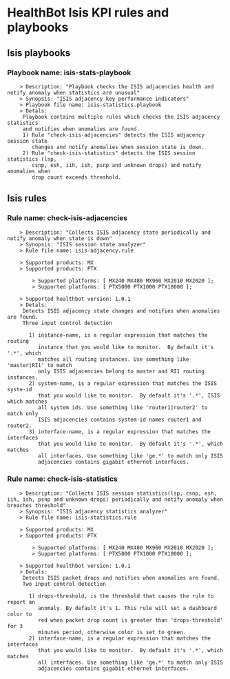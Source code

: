 # HealthBot Isis KPI rules and playbooks

## Isis playbooks
### Playbook name: isis-stats-playbook 
		> Description: "Playbook checks the ISIS adjacencies health and notify anomaly when statistics are unusual"
		> Synopsis: "ISIS adjacency key performance indicators"
		> Playbook file name: isis-statistics.playbook
		> Detals:
		 Playbook contains multiple rules which checks the ISIS adjacency statistics
		 and notifies when anomalies are found.
		 1) Rule "check-isis-adjacencies" detects the ISIS adjacency session state
		    changes and notify anomalies when session state is down.
		 2) Rule "check-isis-statistics" detects the ISIS session statistics (lsp,
		    csnp, esh, iih, ish, psnp and unknown drops) and notify anomalies when
		    drop count exceeds threshold.

## Isis rules

### Rule name: check-isis-adjacencies 
		> Description: "Collects ISIS adjacency state periodically and notify anomaly when state is down"
		> Synopsis: "ISIS session state analyzer"
		> Rule file name: isis-adjacency.rule

		> Supported products: MX 
		> Supported products: PTX 

			> Supported platforms: [ MX240 MX480 MX960 MX2010 MX2020 ];
			> Supported platforms: [ PTX5000 PTX1000 PTX10000 ];

		> Supported healthbot version: 1.0.1
		> Detals:
		 Detects ISIS adjacency state changes and notifies when anomalies are found.
		 Three input control detection
		
		   1) instance-name, is a regular expression that matches the routing
		      instance that you would like to monitor.  By default it's '.*', which
		      matches all routing instances. Use something like 'master|RI1' to match
		      only ISIS adjacencies belong to master and RI1 routing instances.
		   2) system-name, is a regular expression that matches the ISIS syste-id
		      that you would like to monitor.  By default it's '.*', ISIS which matches
		      all system ids. Use something like 'router1|router2' to match only
		      ISIS adjacencies contains system-id names router1 and router2.
		   3) interface-name, is a regular expression that matches the interfaces
		      that you would like to monitor.  By default it's '.*', which matches
		      all interfaces. Use something like 'ge.*' to match only ISIS
		      adjacencies contains gigabit ethernet interfaces.
### Rule name: check-isis-statistics 
		> Description: "Collects ISIS session statistics(lsp, csnp, esh, iih, ish, psnp and unknown drops) periodically and notify anomaly when breaches threshold"
		> Synopsis: "ISIS adjacency statistics analyzer"
		> Rule file name: isis-statistics.rule

		> Supported products: MX 
		> Supported products: PTX 

			> Supported platforms: [ MX240 MX480 MX960 MX2010 MX2020 ];
			> Supported platforms: [ PTX5000 PTX1000 PTX10000 ];

		> Supported healthbot version: 1.0.1
		> Detals:
		 Detects ISIS packet drops and notifies when anomalies are found.
		 Two input control detection
		
		   1) drops-threshold, is the threshold that causes the rule to report an
		      anomaly. By default it's 1. This rule will set a dashboard color to
		      red when packet drop count is greater than 'drops-threshold' for 3
		      minutes period, otherwise color is set to green.
		   2) interface-name, is a regular expression that matches the interfaces
		      that you would like to monitor.  By default it's '.*', which matches
		      all interfaces. Use something like 'ge.*' to match only ISIS
		      adjacencies contains gigabit ethernet interfaces.
